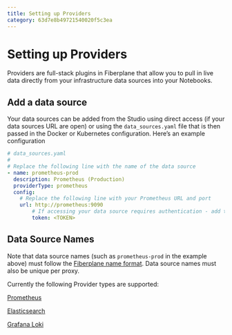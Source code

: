 ```yaml
---
title: Setting up Providers
category: 63d7e8b49721540020f5c3ea
---
```

# Setting up Providers

Providers are full-stack plugins in Fiberplane that allow you to pull in live data directly from your infrastructure data sources into your Notebooks.

## Add a data source

Your data sources can be added from the Studio using direct access (if your data sources URL are open) or using the `data_sources.yaml` file that is then passed in the Docker or Kubernetes configuration. Here’s an example configuration

```yaml
# data_sources.yaml
#
# Replace the following line with the name of the data source
- name: prometheus-prod
  description: Prometheus (Production)
  providerType: prometheus
  config:
    # Replace the following line with your Prometheus URL and port
    url: http://prometheus:9090
		# If accessing your data source requires authentication - add the token below
		token: <TOKEN>
```

## Data Source Names

Note that data source names (such as `prometheus-prod` in the example above) must follow the [Fiberplane name format](Configuration%20help%20FAQ%2018941c30bc32404785f767ab1892c0ce.md). Data source names must also be unique per proxy.

Currently the following Provider types are supported:

[Prometheus](Setting%20up%20Providers%20d28e28323f40453abee907f37dbfd2fb/Prometheus%208a01211885ac42659637a274d6b4c38d.md)

[Elasticsearch](Setting%20up%20Providers%20d28e28323f40453abee907f37dbfd2fb/Elasticsearch%2067e7fae5cc4041a2bd1c894085d86141.md)

[Grafana Loki](Setting%20up%20Providers%20d28e28323f40453abee907f37dbfd2fb/Grafana%20Loki%20108c2f8f54ae49ba8f67fd527f1149c8.md)
